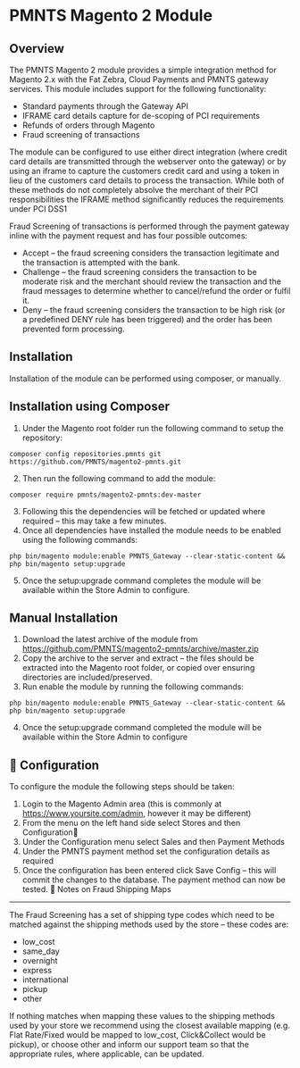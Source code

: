 PMNTS Magento 2 Module
======================

Overview
--------
The PMNTS Magento 2 module provides a simple integration method for Magento 2.x with the Fat Zebra, Cloud Payments and PMNTS gateway services. This module includes support for the following functionality:

* Standard payments through the Gateway API
* IFRAME card details capture for de-scoping of PCI requirements
* Refunds of orders through Magento
* Fraud screening of transactions

The module can be configured to use either direct integration (where credit card details are transmitted through the webserver onto the gateway) or by using an iframe to capture the customers credit card and using a token in lieu of the customers card details to process the transaction. While both of these methods do not completely absolve the merchant of their PCI responsibilities the IFRAME method significantly reduces the requirements under PCI DSS1

Fraud Screening of transactions is performed through the payment gateway inline with the payment request and has four possible outcomes:

* Accept – the fraud screening considers the transaction legitimate and the transaction is attempted with the bank.
* Challenge – the fraud screening considers the transaction to be moderate risk and the merchant should review the transaction and the fraud messages to determine whether to cancel/refund the order or fulfil it.
* Deny – the fraud screening considers the transaction to be high risk (or a predefined DENY rule has been triggered) and the order has been prevented form processing.


Installation
------------
Installation of the module can be performed using composer, or manually.

Installation using Composer
---------------------------

1.	Under the Magento root folder run the following command to setup the repository:
```
composer config repositories.pmnts git https://github.com/PMNTS/magento2-pmnts.git
```
2.	Then run the following command to add the module:
```
composer require pmnts/magento2-pmnts:dev-master
```
3.	Following this the dependencies will be fetched or updated where required – this may take a few minutes.
4.	Once all dependencies have installed the module needs to be enabled using the following commands:
```
php bin/magento module:enable PMNTS_Gateway --clear-static-content && php bin/magento setup:upgrade
```
5.	Once the setup:upgrade command completes the module will be available within the Store Admin to configure.


Manual Installation
-------------------

1.	Download the latest archive of the module from https://github.com/PMNTS/magento2-pmnts/archive/master.zip
2.	Copy the archive to the server and extract – the files should be extracted into the Magento root folder, or copied over ensuring directories are included/preserved.
3.	Run enable the module by running the following commands:
```
php bin/magento module:enable PMNTS_Gateway --clear-static-content && php bin/magento setup:upgrade
```
4.	Once the setup:upgrade command completed the module will be available within the Store Admin to configure


Configuration
-------------
To configure the module the following steps should be taken:

1.	Login to the Magento Admin area (this is commonly at https://www.yoursite.com/admin, however it may be different)
2.	From the menu on the left hand side select Stores and then Configuration
3.  Under the Configuration menu select Sales and then Payment Methods
4.	Under the PMNTS payment method set the configuration details as required
5.	Once the configuration has been entered click Save Config – this will commit the changes to the database. The payment method can now be tested.

Notes on Fraud Shipping Maps
----------------------------
The Fraud Screening has a set of shipping type codes which need to be matched against the shipping methods used by the store – these codes are:

* low_cost
* same_day
* overnight
* express
* international
* pickup
* other

If nothing matches when mapping these values to the shipping methods used by your store we recommend using the closest available mapping (e.g. Flat Rate/Fixed would be mapped to low_cost, Click&Collect would be pickup), or choose other and inform our support team so that the appropriate rules, where applicable, can be updated.
